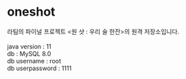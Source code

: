 # oneshot
라팀의 파이널 프로젝트 &lt;원 샷 : 우리 술 한잔>의 원격 저장소입니다.
<br>
<br>java version : 11
<br>db : MySQL 8.0
<br>db username : root
<br>db userpassword : 1111
